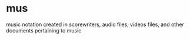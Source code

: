 # mus
music notation created in scorewriters, audio files, videos files, and other documents pertaining to music
